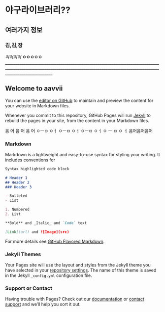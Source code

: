 # 야구라이브러리??
## 여러가지 정보
### 김,김,장


*여어여어*
**ㅇㅇㅇㅇㅇ**
**_____________________________________________________________________________________________________________________________________________________________________________**

## Welcome to aavvii

You can use the [editor on GitHub](https://github.com/Jangwo/aavvii/edit/main/README.md) to maintain and preview the content for your website in Markdown files.

Whenever you commit to this repository, GitHub Pages will run [Jekyll](https://jekyllrb.com/) to rebuild the pages in your site, from the content in your Markdown files.

음 어 음 어 음 어 ㅇㅡㅁ ㅇㅓ ㅇㅡㅁ ㅇㅓ ㅇㅡㅁ ㅇㅓ ㅇ ㅡ ㅁ ㅇ ㅓ 음어음어음어

### Markdown

Markdown is a lightweight and easy-to-use syntax for styling your writing. It includes conventions for

```markdown
Syntax highlighted code block

# Header 1
## Header 2
### Header 3

- Bulleted
- List

1. Numbered
2. List

**Bold** and _Italic_ and `Code` text

[Link](url) and ![Image](src)
```

For more details see [GitHub Flavored Markdown](https://guides.github.com/features/mastering-markdown/).

### Jekyll Themes

Your Pages site will use the layout and styles from the Jekyll theme you have selected in your [repository settings](https://github.com/Jangwo/aavvii/settings/pages). The name of this theme is saved in the Jekyll `_config.yml` configuration file.

### Support or Contact

Having trouble with Pages? Check out our [documentation](https://docs.github.com/categories/github-pages-basics/) or [contact support](https://support.github.com/contact) and we’ll help you sort it out.
